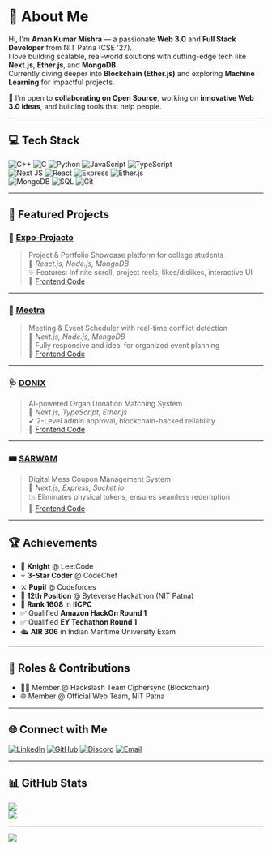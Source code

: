 # 👋 About Me
Hi, I'm **Aman Kumar Mishra** — a passionate **Web 3.0** and **Full Stack Developer** from NIT Patna (CSE '27).  
I love building scalable, real-world solutions with cutting-edge tech like **Next.js**, **Ether.js**, and **MongoDB**.  
Currently diving deeper into **Blockchain (Ether.js)** and exploring **Machine Learning** for impactful projects.

🚀 I'm open to **collaborating on Open Source**, working on **innovative Web 3.0 ideas**, and building tools that help people.

---

## 💻 Tech Stack
![C++](https://img.shields.io/badge/C++-00599C?style=for-the-badge&logo=cplusplus&logoColor=white)
![C](https://img.shields.io/badge/C-00599C?style=for-the-badge&logo=c&logoColor=white)
![Python](https://img.shields.io/badge/Python-3670A0?style=for-the-badge&logo=python&logoColor=white)
![JavaScript](https://img.shields.io/badge/JS-F7DF1E?style=for-the-badge&logo=javascript&logoColor=black)
![TypeScript](https://img.shields.io/badge/TS-3178C6?style=for-the-badge&logo=typescript&logoColor=white)  
![Next JS](https://img.shields.io/badge/Next-black?style=for-the-badge&logo=next.js&logoColor=white)
![React](https://img.shields.io/badge/React-20232a?style=for-the-badge&logo=react&logoColor=61dafb)
![Express](https://img.shields.io/badge/Express.js-404d59?style=for-the-badge)
![Ether.js](https://img.shields.io/badge/Ether.js-purple?style=for-the-badge)  
![MongoDB](https://img.shields.io/badge/MongoDB-4ea94b?style=for-the-badge&logo=mongodb&logoColor=white)
![SQL](https://img.shields.io/badge/SQL-003B57?style=for-the-badge&logo=postgresql&logoColor=white)
![Git](https://img.shields.io/badge/Git-F05032?style=for-the-badge&logo=git&logoColor=white)

---

## 📌 Featured Projects

### 🚀 [Expo-Projacto](https://expo-frontend.onrender.com/)
> Project & Portfolio Showcase platform for college students  
🔧 _React.js, Node.js, MongoDB_  
✨ Features: Infinite scroll, project reels, likes/dislikes, interactive UI  
🔗 [Frontend Code](https://github.com/amannitp131/Expo_Frontend)

---

### 📅 [Meetra](https://onrender.com/)
> Meeting & Event Scheduler with real-time conflict detection  
🔧 _Next.js, Node.js, MongoDB_  
📱 Fully responsive and ideal for organized event planning  
🔗 [Frontend Code](https://github.com/amannitp131/Meetra)

---

### 🩺 [DONIX](https://onrender.com/)
> AI-powered Organ Donation Matching System  
🔧 _Next.js, TypeScript, Ether.js_  
✔ 2-Level admin approval, blockchain-backed reliability  
🔗 [Frontend Code](https://github.com/amannitp131/Donix_org_frontend)

---

### 🎟️ [SARWAM](https://sarwam-ed5y.vercel.app/)
> Digital Mess Coupon Management System  
🔧 _Next.js, Express, Socket.io_  
📉 Eliminates physical tokens, ensures seamless redemption  
🔗 [Frontend Code](https://github.com/amannitp131/SARWAM)

---

## 🏆 Achievements
- 🧠 **Knight** @ LeetCode  
- ⭐ **3-Star Coder** @ CodeChef  
- ⚔️ **Pupil** @ Codeforces  
- 🥇 **12th Position** @ Byteverse Hackathon (NIT Patna)  
- 🥉 **Rank 1608** in **IICPC**  
- ✅ Qualified **Amazon HackOn Round 1**  
- ✅ Qualified **EY Techathon Round 1**  
- 🛳️ **AIR 306** in Indian Maritime University Exam  

---

## 📌 Roles & Contributions
- 👨‍💻 Member @ Hackslash Team Ciphersync (Blockchain)
- 🌐 Member @ Official Web Team, NIT Patna


---

## 🌐 Connect with Me
[![LinkedIn](https://img.shields.io/badge/LinkedIn-0077B5.svg?style=for-the-badge&logo=linkedin&logoColor=white)](https://www.linkedin.com/in/aman-mishra-837b9a27b)
[![GitHub](https://img.shields.io/badge/GitHub-100000?style=for-the-badge&logo=github&logoColor=white)](https://github.com/amannitp131)
[![Discord](https://img.shields.io/badge/Discord-5865F2.svg?style=for-the-badge&logo=discord&logoColor=white)](https://discord.gg/1197509045280591905)
[![Email](https://img.shields.io/badge/Email-D14836?style=for-the-badge&logo=gmail&logoColor=white)](mailto:amanmis601@gmail.com)

---

## 📊 GitHub Stats
![](https://github-readme-stats.vercel.app/api?username=amannitp131&theme=dark&hide_border=false&include_all_commits=false&count_private=true)  
![](https://github-readme-streak-stats.herokuapp.com/?user=amannitp131&theme=dark&hide_border=false)

---

[![](https://visitcount.itsvg.in/api?id=amannitp131&icon=0&color=0)](https://visitcount.itsvg.in)


